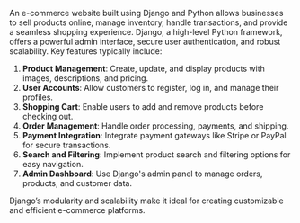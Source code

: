 An e-commerce website built using Django and Python allows businesses to sell products online, manage inventory, handle transactions, and provide a seamless shopping experience. Django, a high-level Python framework, offers a powerful admin interface, secure user authentication, and robust scalability. Key features typically include:

1. **Product Management**: Create, update, and display products with images, descriptions, and pricing.
2. **User Accounts**: Allow customers to register, log in, and manage their profiles.
3. **Shopping Cart**: Enable users to add and remove products before checking out.
4. **Order Management**: Handle order processing, payments, and shipping.
5. **Payment Integration**: Integrate payment gateways like Stripe or PayPal for secure transactions.
6. **Search and Filtering**: Implement product search and filtering options for easy navigation.
7. **Admin Dashboard**: Use Django's admin panel to manage orders, products, and customer data.

Django’s modularity and scalability make it ideal for creating customizable and efficient e-commerce platforms.

